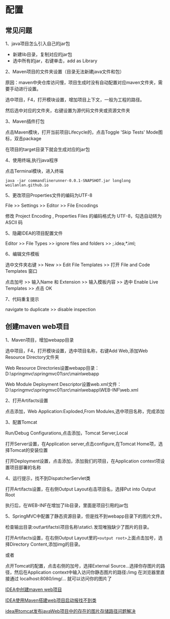 # 配置

## 常见问题

1、java项目怎么引入自己的jar包

- 新建lib目录，复制对应的jar包
- 选中所有的jar，右键单击，add as Library

2、Maven项目的文件夹设置（目录无法新建java文件和包）

原因：maven中央仓库访问慢，项目生成时没有自动配置对应maven文件夹，需要手动进行设置。

选中项目，F4，打开模块设置，增加项目上下文，一般为工程的路径。

然后选中对应的文件夹，右键设置为源代码文件夹或资源文件夹

3、Maven插件打包

点击Maven模块，打开当前项目Lifecycle的，点击Toggle 'Skip Tests' Mode图标，双击package

在项目的target目录下就会生成对应的jar包

4、使用终端,执行java程序

点击Terminal模块，进入终端

```log
java -jar commandlinerunner-0.0.1-SNAPSHOT.jar longlong woilanlan.github.io
```

5、更改项目Properties文件的编码为UTF-8

File >> Settings >> Editor >> File Encodings

修改 Project Encoding , Properties Files 的编码格式为 UTF-8，勾选自动转为 ASCII 码

5、隐藏IDEA的项目配置文件

Editor >> File Types >> ignore files and folders >> ;.idea;*.iml;

6、编辑文件模板

选中文件夹右键 >> New >> Edit File Templates >> 打开 File and Code Templates 窗口

点击加号 >> 输入Name 和 Extension >> 输入模板内容 >> 选中 Enable Live Templates >> 点击 OK

7、代码重复提示

navigate to duplicate >> disable inspection

## 创建maven web项目

1、Maven项目，增加webapp目录

选中项目，F4，打开模块设置，选中项目名称，右键Add Web,添加Web Resource Directory文件夹

Web Resource Directories设置webapp目录：D:\springmvc\springmvc01\src\main\webapp

Web Module Deployment Descriptor设置web.xml文件：D:\springmvc\springmvc01\src\main\webapp\WEB-INF\web.xml

2、打开Artifacts设置

点击添加，Web Application:Exploded,From Modules,选中项目名称，完成添加

3、配置Tomcat

Run/Debug Configurations,点击添加，Tomcat Server,Local

打开Server设置，在Application server,点击configure,在Tomcat Home项，选择Tomcat的安装位置

打开Deployment设置，点击添加，添加我们的项目，在Application context项设置项目部署的名称

4、运行提示，找不到DispatcherServlet类

打开Artifacts设置，在右侧Output Layout右击项目名，选择Put into Output Root

​执行后，在WEB-INF在增加了lib目录，里面是项目引用的jar包

5、SpringMVC中配置了静态资源目录，但是找不到webapp目录下的图片文件。

检查输出目录:out\artifacts\项目名称\static\ 发现唯独缺少了图片的目录。

打开Artifacts设置，在右侧Output Layout里的```<output root>```上面点击加号，选择Directory Content,添加img的目录。

或者

点开Tomcat的配置，点击右侧的加号，选择External Source…选择你存图片的路径，然后在Application context中输入访问你静态图片的路径:/img
在浏览器里直接通过 localhost:8080/img/… 就可以访问你的图片了

[IDEA中创建maven web项目](https://www.cnblogs.com/hanszhao/p/9865098.html)

[IDEA使用Maven搭建web项目启动报找不到类](https://blog.csdn.net/zhang8907xiaoyue/article/details/82942822)

[idea用tomcat发布javaWeb项目中的存在的图片存储路径问题解决](https://blog.csdn.net/jacksonzhou88/article/details/62508188)
